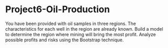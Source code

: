 # Project6-Oil-Production
You have been provided with oil samples in three regions. The characteristics for each well in the region are already known. Build a model to determine the region where mining will bring the most profit. Analyze possible profits and risks using the Bootstrap technique.
